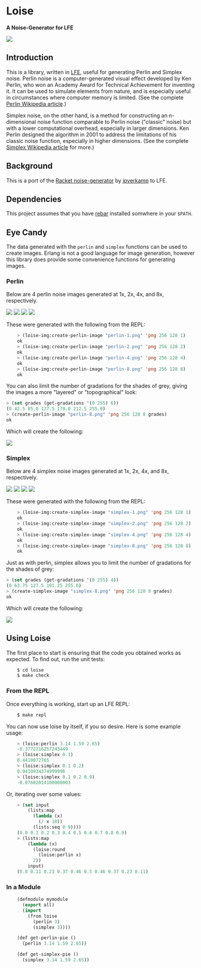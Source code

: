 # Loise

**A Noise-Generator for LFE**

<img src="resources/images/loise.jpg" />


## Introduction

This is a library, written in [LFE](http://lfe.io/), useful for generating
Perlin and Simplex noise. Perlin noise is a computer-generated visual effect
developed by Ken Perlin, who won an Academy Award for Technical Achievement for
inventing it. It can be used to simulate elements from nature, and is especially
useful in circumstances where computer memory is limited. (See the complete
[Perlin Wikipedia article](http://en.wikipedia.org/wiki/Perlin_noise).)

Simplex noise, on the other hand, is a method for constructing an n-dimensional
noise function comparable to Perlin noise ("classic" noise) but with a lower
computational overhead, especially in larger dimensions. Ken Perlin designed
the algorithm in 2001 to address the limitations of his classic noise
function, especially in higher dimensions. (See the complete
[Simplex Wikipedia article](http://en.wikipedia.org/wiki/Simplex_noise) for
more.)


## Background

This is a port of the
[Racket noise-generator](https://github.com/jpverkamp/noise) by
[jpverkamp](https://github.com/jpverkamp) to LFE.


## Dependencies

This project assumes that you have [rebar](https://github.com/rebar/rebar)
installed somwhere in your ``$PATH``.


## Eye Candy

The data generated with the ``perlin`` and ``simplex`` functions can be used to
create images. Erlang is not a good language for image generation, however this
library does provide some convenience functions for generating images.


### Perlin

Below are 4 perlin noise images generated at 1x, 2x, 4x, and 8x, respectively.

<img src="resources/images/perlin-1.png" />

<img src="resources/images/perlin-2.png" />

<img src="resources/images/perlin-4.png" />

<img src="resources/images/perlin-8.png" />

These were generated with the following from the REPL:

```cl
    > (loise-img:create-perlin-image "perlin-1.png" 'png 256 128 1)
    ok
    > (loise-img:create-perlin-image "perlin-2.png" 'png 256 128 2)
    ok
    > (loise-img:create-perlin-image "perlin-4.png" 'png 256 128 4)
    ok
    > (loise-img:create-perlin-image "perlin-8.png" 'png 256 128 8)
    ok
```

You can also limit the number of gradations for the shades of grey, giving
the images a more "layered" or "topographical" look:

```cl
> (set grades (get-gradations '(0 255) 6))
(0 42.5 85.0 127.5 170.0 212.5 255.0)
> (create-perlin-image "perlin-8.png" 'png 256 128 8 grades)
ok
```

Which will create the following:

<img src="resources/images/perlin-6-shades.png" />


### Simplex

Below are 4 simplex noise images generated at 1x, 2x, 4x, and 8x, respectively.

<img src="resources/images/simplex-1.png" />

<img src="resources/images/simplex-2.png" />

<img src="resources/images/simplex-4.png" />

<img src="resources/images/simplex-8.png" />

These were generated with the following from the REPL:

```cl
    > (loise-img:create-simplex-image "simplex-1.png" 'png 256 128 1)
    ok
    > (loise-img:create-simplex-image "simplex-2.png" 'png 256 128 2)
    ok
    > (loise-img:create-simplex-image "simplex-4.png" 'png 256 128 4)
    ok
    > (loise-img:create-simplex-image "simplex-8.png" 'png 256 128 8)
    ok
```

Just as with perlin, simplex allows you to limit the number of gradations for
the shades of grey:

```cl
> (set grades (get-gradations '(0 255) 4))
(0 63.75 127.5 191.25 255.0)
> (create-simplex-image "simplex-8.png" 'png 256 128 8 grades)
ok
```

Which will create the following:

<img src="resources/images/simplex-4-shades.png" />


## Using Loise

The first place to start is ensuring that the code you obtained works as
expected. To find out, run the unit tests:

```bash
    $ cd loise
    $ make check
```


### From the REPL

Once everything is working, start up an LFE REPL:

```bash
    $ make repl
```

You can now use loise by itself, if you so desire. Here is some example usage:

```cl
    > (loise:perlin 3.14 1.59 2.65)
    -0.3772216257243449
    > (loise:simplex 0.1)
    0.4410072765
    > (loise:simplex 0.1 0.2)
    0.9410934374999996
    > (loise:simplex 0.1 0.2 0.9)
    -0.07602014100000003
```

Or, iterating over some values:

```cl
    > (set input
        (lists:map
          (lambda (x)
            (/ x 10))
          (lists:seq 0 9))))
    (0.0 0.1 0.2 0.3 0.4 0.5 0.6 0.7 0.8 0.9)
    > (lists:map
        (lambda (x)
          (loise:round
            (loise:perlin x)
          2))
        input)
    (0.0 0.11 0.23 0.37 0.46 0.5 0.46 0.37 0.23 0.11)
```


### In a Module

```cl
    (defmodule mymodule
      (export all)
      (import
        (from loise
          (perlin 3)
          (simplex 3))))

    (def get-perlin-pie ()
      (perlin 3.14 1.59 2.65))

    (def get-simplex-pie ()
      (simplex 3.14 1.59 2.65))
```
